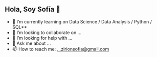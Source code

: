 ## Hola, Soy Sofía 👋

- 🌱 I’m currently learning on Data Science / Data Analysis / Python / SQL**
- 👯 I’m looking to collaborate on ...
- 🤔 I’m looking for help with ...
- 💬 Ask me about ...
- 📫 How to reach me: ...zirionsofia@gmail.com

